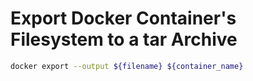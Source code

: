 # Export Docker Container's Filesystem to a tar Archive

```bash
docker export --output ${filename} ${container_name}
```
